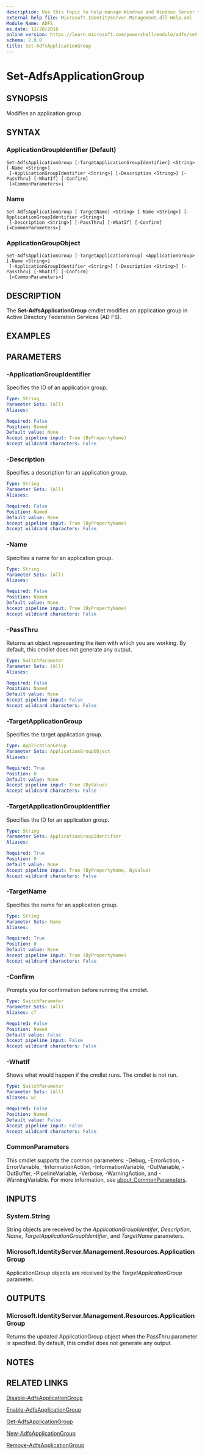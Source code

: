 ```yaml
---
description: Use this topic to help manage Windows and Windows Server technologies with Windows PowerShell.
external help file: Microsoft.IdentityServer.Management.dll-Help.xml
Module Name: ADFS
ms.date: 12/20/2016
online version: https://learn.microsoft.com/powershell/module/adfs/set-adfsapplicationgroup?view=windowsserver2025-ps&wt.mc_id=ps-gethelp
schema: 2.0.0
title: Set-AdfsApplicationGroup
---
```


# Set-AdfsApplicationGroup

## SYNOPSIS
Modifies an application group.

## SYNTAX

### ApplicationGroupIdentifier (Default)
```
Set-AdfsApplicationGroup [-TargetApplicationGroupIdentifier] <String> [-Name <String>]
 [-ApplicationGroupIdentifier <String>] [-Description <String>] [-PassThru] [-WhatIf] [-Confirm]
 [<CommonParameters>]
```

### Name
```
Set-AdfsApplicationGroup [-TargetName] <String> [-Name <String>] [-ApplicationGroupIdentifier <String>]
 [-Description <String>] [-PassThru] [-WhatIf] [-Confirm] [<CommonParameters>]
```

### ApplicationGroupObject
```
Set-AdfsApplicationGroup [-TargetApplicationGroup] <ApplicationGroup> [-Name <String>]
 [-ApplicationGroupIdentifier <String>] [-Description <String>] [-PassThru] [-WhatIf] [-Confirm]
 [<CommonParameters>]
```

## DESCRIPTION
The **Set-AdfsApplicationGroup** cmdlet modifies an application group in Active Directory Federation Services (AD FS).

## EXAMPLES

## PARAMETERS

### -ApplicationGroupIdentifier
Specifies the ID of an application group.

```yaml
Type: String
Parameter Sets: (All)
Aliases:

Required: False
Position: Named
Default value: None
Accept pipeline input: True (ByPropertyName)
Accept wildcard characters: False
```

### -Description
Specifies a description for an application group.

```yaml
Type: String
Parameter Sets: (All)
Aliases:

Required: False
Position: Named
Default value: None
Accept pipeline input: True (ByPropertyName)
Accept wildcard characters: False
```

### -Name
Specifies a name for an application group.

```yaml
Type: String
Parameter Sets: (All)
Aliases:

Required: False
Position: Named
Default value: None
Accept pipeline input: True (ByPropertyName)
Accept wildcard characters: False
```

### -PassThru
Returns an object representing the item with which you are working.
By default, this cmdlet does not generate any output.

```yaml
Type: SwitchParameter
Parameter Sets: (All)
Aliases:

Required: False
Position: Named
Default value: None
Accept pipeline input: False
Accept wildcard characters: False
```

### -TargetApplicationGroup
Specifies the target application group.

```yaml
Type: ApplicationGroup
Parameter Sets: ApplicationGroupObject
Aliases:

Required: True
Position: 0
Default value: None
Accept pipeline input: True (ByValue)
Accept wildcard characters: False
```

### -TargetApplicationGroupIdentifier
Specifies the ID for an application group.

```yaml
Type: String
Parameter Sets: ApplicationGroupIdentifier
Aliases:

Required: True
Position: 0
Default value: None
Accept pipeline input: True (ByPropertyName, ByValue)
Accept wildcard characters: False
```

### -TargetName
Specifies the name for an application group.

```yaml
Type: String
Parameter Sets: Name
Aliases:

Required: True
Position: 0
Default value: None
Accept pipeline input: True (ByPropertyName)
Accept wildcard characters: False
```

### -Confirm
Prompts you for confirmation before running the cmdlet.

```yaml
Type: SwitchParameter
Parameter Sets: (All)
Aliases: cf

Required: False
Position: Named
Default value: False
Accept pipeline input: False
Accept wildcard characters: False
```

### -WhatIf
Shows what would happen if the cmdlet runs.
The cmdlet is not run.

```yaml
Type: SwitchParameter
Parameter Sets: (All)
Aliases: wi

Required: False
Position: Named
Default value: False
Accept pipeline input: False
Accept wildcard characters: False
```

### CommonParameters
This cmdlet supports the common parameters: -Debug, -ErrorAction, -ErrorVariable, -InformationAction, -InformationVariable, -OutVariable, -OutBuffer, -PipelineVariable, -Verbose, -WarningAction, and -WarningVariable. For more information, see [about_CommonParameters](https://go.microsoft.com/fwlink/?LinkID=113216).

## INPUTS

### System.String

String objects are received by the *ApplicationGroupIdentifer*, *Description*, *Name*, *TargetApplicationGroupIdentifier*, and *TargetName* parameters.

### Microsoft.IdentityServer.Management.Resources.ApplicationGroup

ApplicationGroup objects are received by the *TargetApplicationGroup* parameter.

## OUTPUTS

### Microsoft.IdentityServer.Management.Resources.ApplicationGroup

Returns the updated ApplicationGroup object when the PassThru parameter is specified. By default, this cmdlet does not generate any output.

## NOTES

## RELATED LINKS

[Disable-AdfsApplicationGroup](./Disable-AdfsApplicationGroup.md)

[Enable-AdfsApplicationGroup](./Enable-AdfsApplicationGroup.md)

[Get-AdfsApplicationGroup](./Get-AdfsApplicationGroup.md)

[New-AdfsApplicationGroup](./New-AdfsApplicationGroup.md)

[Remove-AdfsApplicationGroup](./Remove-AdfsApplicationGroup.md)

